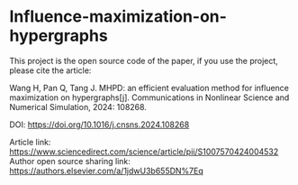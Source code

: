 # Influence-maximization-on-hypergraphs

This project is the open source code of the paper, if you use the project, please cite the article:  
  
Wang H, Pan Q, Tang J. MHPD: an efficient evaluation method for influence maximization on hypergraphs[j]. Communications in Nonlinear Science and Numerical Simulation, 2024: 108268.  
  
DOI: https://doi.org/10.1016/j.cnsns.2024.108268

Article link: https://www.sciencedirect.com/science/article/pii/S1007570424004532
Author open source sharing link: https://authors.elsevier.com/a/1jdwU3b655DN%7Eq
